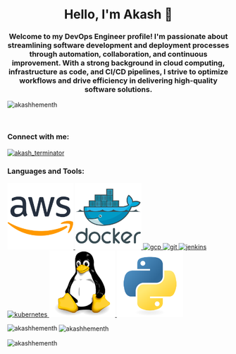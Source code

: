 <h1 align="center">Hello, I'm Akash 👋</h1>
<h3 align="center">Welcome to my DevOps Engineer profile! I'm passionate about streamlining software development and deployment processes through automation, collaboration, and continuous improvement. With a strong background in cloud computing, infrastructure as code, and CI/CD pipelines, I strive to optimize workflows and drive efficiency in delivering high-quality software solutions.</h3>

<p align="left"> <img src="https://komarev.com/ghpvc/?username=akashhementh&label=Profile%20views&color=0e75b6&style=flat" alt="akashhementh" /> </p>

<p align="left"> <a href="https://twitter.com/" target="blank"><img src="https://img.shields.io/twitter/follow/?logo=twitter&style=for-the-badge" alt="" /></a> </p>

<h3 align="left">Connect with me:</h3>
<p align="left">
<a href="https://instagram.com/akash_terminator" target="blank"><img align="center" src="https://raw.githubusercontent.com/rahuldkjain/github-profile-readme-generator/master/src/images/icons/Social/instagram.svg" alt="akash_terminator" height="30" width="40" /></a>
</p>

<h3 align="left">Languages and Tools:</h3>
<p align="left"> <a href="https://aws.amazon.com" target="_blank" rel="noreferrer"> <img src="https://raw.githubusercontent.com/devicons/devicon/master/icons/amazonwebservices/amazonwebservices-original-wordmark.svg" alt="aws" width="150" height="150"/> </a> <a href="https://www.docker.com/" target="_blank" rel="noreferrer"> <img src="https://raw.githubusercontent.com/devicons/devicon/master/icons/docker/docker-original-wordmark.svg" alt="docker" width="150" height="150"/> </a> <a href="https://cloud.google.com" target="_blank" rel="noreferrer"> <img src="https://www.vectorlogo.zone/logos/google_cloud/google_cloud-icon.svg" alt="gcp" width="150" height="150"/> </a> <a href="https://git-scm.com/" target="_blank" rel="noreferrer"> <img src="https://www.vectorlogo.zone/logos/git-scm/git-scm-icon.svg" alt="git" width="150" height="150"/> </a> <a href="https://www.jenkins.io" target="_blank" rel="noreferrer"> <img src="https://www.vectorlogo.zone/logos/jenkins/jenkins-icon.svg" alt="jenkins" width="150" height="150"/> </a> <a href="https://kubernetes.io" target="_blank" rel="noreferrer"> <img src="https://www.vectorlogo.zone/logos/kubernetes/kubernetes-icon.svg" alt="kubernetes" width="150" height="150"/> </a> <a href="https://www.linux.org/" target="_blank" rel="noreferrer"> <img src="https://raw.githubusercontent.com/devicons/devicon/master/icons/linux/linux-original.svg" alt="linux" width="150" height="150"/> </a> <a href="https://www.python.org" target="_blank" rel="noreferrer"> <img src="https://raw.githubusercontent.com/devicons/devicon/master/icons/python/python-original.svg" alt="python" width="150" height="150"/> </a> </p>

<p><img align="left" src="https://github-readme-stats.vercel.app/api/top-langs?username=akashhementh&show_icons=true&locale=en&layout=compact" alt="akashhementh" /></p>

<p>&nbsp;<img align="center" src="https://github-readme-stats.vercel.app/api?username=akashhementh&show_icons=true&locale=en" alt="akashhementh" /></p>

<p><img align="center" src="https://github-readme-streak-stats.herokuapp.com/?user=akashhementh&" alt="akashhementh" /></p>

